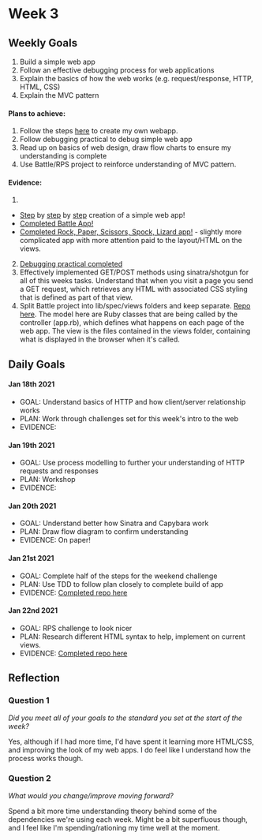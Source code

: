 # Week 3

## Weekly Goals

1. Build a simple web app
2. Follow an effective debugging process for web applications
3. Explain the basics of how the web works (e.g. request/response, HTTP, HTML, CSS)
4. Explain the MVC pattern

#### Plans to achieve:

1. Follow the steps [here](https://github.com/makersacademy/course/tree/master/intro_to_the_web) to create my own webapp.
2. Follow debugging practical to debug simple web app
3. Read up on basics of web design, draw flow charts to ensure my understanding is complete
4. Use Battle/RPS project to reinforce understanding of MVC pattern.

#### Evidence:

1. 
  - [Step](https://github.com/DanGyi23/week3-webapp/blob/master/screenshots/Screenshot%202019-09-02%20at%2016.11.34.png) by [step](https://github.com/DanGyi23/week3-webapp/blob/master/screenshots/Screenshot%202019-09-02%20at%2016.12.15.png) by [step](https://github.com/DanGyi23/week3-webapp/blob/master/screenshots/Screenshot%202019-09-02%20at%2018.16.31.png) creation of a simple web app!
  - [Completed Battle App!](https://github.com/DanGyi23/battle_game)
  - [Completed Rock, Paper, Scissors, Spock, Lizard app!](https://github.com/DanGyi23/rps-challenge) - slightly more complicated app with more attention paid to the layout/HTML on the views.
2. [Debugging practical completed](https://github.com/DanGyi23/skills-workshops/tree/master/week-3/debugging_2)
3. Effectively implemented GET/POST methods using sinatra/shotgun for all of this weeks tasks. Understand that when you visit a page you send a GET request, which retrieves any HTML with associated CSS styling that is defined as part of that view.
4. Split Battle project into lib/spec/views folders and keep separate. [Repo here](https://github.com/DanGyi23/wk3-battle). The model here are Ruby classes that are being called by the controller (app.rb), which defines what happens on each page of the web app. The view is the files contained in the views folder, containing what is displayed in the browser when it's called.

## Daily Goals

#### Jan 18th 2021
- GOAL: Understand basics of HTTP and how client/server relationship works
- PLAN: Work through challenges set for this week's intro to the web
- EVIDENCE:

#### Jan 19th 2021
- GOAL: Use process modelling to further your understanding of HTTP requests and responses
- PLAN: Workshop
- EVIDENCE: 

#### Jan 20th 2021
- GOAL: Understand better how Sinatra and Capybara work
- PLAN: Draw flow diagram to confirm understanding
- EVIDENCE: On paper!

#### Jan 21st 2021
- GOAL: Complete half of the steps for the weekend challenge
- PLAN: Use TDD to follow plan closely to complete build of app
- EVIDENCE: [Completed repo here](https://github.com/DanGyi23/rps-challenge)

#### Jan 22nd 2021
- GOAL: RPS challenge to look nicer
- PLAN: Research different HTML syntax to help, implement on current views.
- EVIDENCE: [Completed repo here](https://github.com/DanGyi23/rps-challenge)

## Reflection

### Question 1

*Did you meet all of your goals to the standard you set at the start of the week?*

Yes, although if I had more time, I'd have spent it learning more HTML/CSS, and improving the look of my web apps. I do feel like I understand how the process works though.

### Question 2

*What would you change/improve moving forward?*

Spend a bit more time understanding theory behind some of the dependencies we're using each week. Might be a bit superfluous though, and I feel like I'm spending/rationing my time well at the moment.
